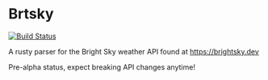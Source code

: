 # Brtsky

[![Build Status](https://api.travis-ci.com/bbmsoft/brtsky.svg?branch=master)](https://travis-ci.com/github/bbmsoft/brtsky)

A rusty parser for the Bright Sky weather API found at https://brightsky.dev

Pre-alpha status, expect breaking API changes anytime!